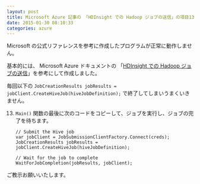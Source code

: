 ```yaml
---
layout: post
title: Microsoft Azure 記事の 「HDInsight での Hadoop ジョブの送信」の項目13がうまくいかない
date: 2015-01-30 08:10:33
categories: azure
---
```

<p>Microsoft の公式リファレンスを参考に作成したプログラムが正常に動作しません。</p>

<p>基本的には、 Microsoft Azure ドキュメントの 「<a href="http://azure.microsoft.com/ja-jp/documentation/articles/hdinsight-submit-hadoop-jobs-programmatically/" rel="nofollow">HDInsight での Hadoop ジョブの送信</a>」を参考にして作成しました。</p>

<p>毎回以下の <code>JobCreationResults jobResults = jobClient.CreateHiveJob(hiveJobDefinition);</code> で終了してしまいうまくいきません。</p>

<ol start="13">
<li><p><code>Main()</code> 関数の最後に次のコードをコピーして、ジョブを実行し、ジョブの完了を待ちます。</p>

<pre><code>// Submit the Hive job
var jobClient = JobSubmissionClientFactory.Connect(creds);
JobCreationResults jobResults = jobClient.CreateHiveJob(hiveJobDefinition);

// Wait for the job to complete
WaitForJobCompletion(jobResults, jobClient);
</code></pre></li>
</ol>

<p>ご教示お願いいたします。</p>
